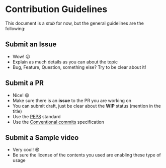 # Contribution Guidelines

This document is a _stub_ for now, but the general guidelines are the following:

## Submit an Issue
 - Wow! 😮
 - Explain as much details as you can about the topic
 - Bug, Feature, Question, something else? Try to be clear about it!

## Submit a PR
 - Nice! 😃
 - Make sure there is an __issue__ to the PR you are working on
 - You can submit draft, just be clear about the __WIP__ status (mention in the title)
 - Use the [PEP8](https://peps.python.org/pep-0008) standard
 - Use the [Conventional commits](https://www.conventionalcommits.org/en/v1.0.0/) specification

## Submit a Sample video
 - Very cool! 😎
 - Be sure the license of the contents you used are enabling these type of usage

